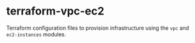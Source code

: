 # terraform-vpc-ec2
Terraform configuration files to provision infrastructure using the `vpc` and `ec2-instances` modules.